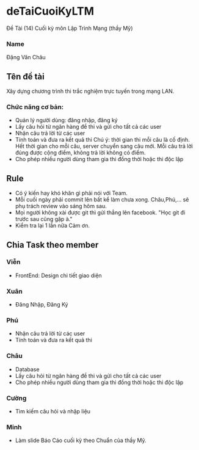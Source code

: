 ﻿# deTaiCuoiKyLTM
Đề Tài (14) Cuối kỳ môn Lập Trình Mạng (thầy Mỹ)
### Name
Đặng Văn Châu

## Tên đề tài
Xây dựng chương trình thi trắc nghiệm trực tuyến trong mạng LAN. 
### Chức năng cơ bản:
- Quản lý người dùng: đăng nhập, đăng ký 
- Lấy câu hỏi từ ngân hàng đề thi và gửi cho tất cả các user 
- Nhận câu trả lời từ các user 
- Tính toán và đưa ra kết quả thi 
Chú ý: thời gian thi mỗi câu là cố định. Hết thời gian cho mỗi câu, server chuyển sang câu mới. Mỗi câu trả lời đúng được cộng điểm, không trả lời không có điểm.
- Cho phép nhiều người dùng tham gia thi đồng thời hoặc thi độc lập

## Rule
- Có ý kiến hay khó khăn gì phải nói với Team.
- Mỗi cuối ngày phải commit lên bất kể làm chưa xong.
Châu,Phú,... sẽ phụ trách review vào sáng hôm sau.
- Mọi người không xài được git thì gửi thẳng lên facebook. "Học git đi trước sau cũng gặp à."
- Kiểm tra lại 1 lần nữa Cảm ơn.

## Chia Task theo member
### Viễn
- FrontEnd: Design chi tiết giao diện

### Xuân
- Đăng Nhập, Đăng Ký

### Phú
- Nhận câu trả lời từ các user
- Tính toán và đưa ra kết quả thi

### Châu
- Database
- Lấy câu hỏi từ ngân hàng đề thi và gửi cho tất cả các user
- Cho phép nhiều người dùng tham gia thi đồng thời hoặc thi độc lập

### Cường
- Tìm kiếm câu hỏi và nhập liệu

### Minh
- Làm slide Báo Cáo cuối kỳ theo Chuẩn của thầy Mỹ.

